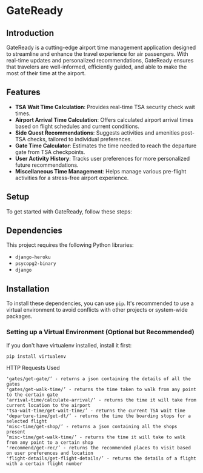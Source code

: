 # GateReady

## Introduction
GateReady is a cutting-edge airport time management application designed to streamline and enhance the travel experience for air passengers. With real-time updates and personalized recommendations, GateReady ensures that travelers are well-informed, efficiently guided, and able to make the most of their time at the airport.

## Features
- **TSA Wait Time Calculation**: Provides real-time TSA security check wait times.
- **Airport Arrival Time Calculation**: Offers calculated airport arrival times based on flight schedules and current conditions.
- **Side Quest Recommendations**: Suggests activities and amenities post-TSA checks, tailored to individual preferences.
- **Gate Time Calculator**: Estimates the time needed to reach the departure gate from TSA checkpoints.
- **User Activity History**: Tracks user preferences for more personalized future recommendations.
- **Miscellaneous Time Management**: Helps manage various pre-flight activities for a stress-free airport experience.

## Setup
To get started with GateReady, follow these steps:

## Dependencies

This project requires the following Python libraries:

- `django-heroku`
- `psycopg2-binary`
- `django`

## Installation

To install these dependencies, you can use `pip`. It's recommended to use a virtual environment to avoid conflicts with other projects or system-wide packages.

### Setting up a Virtual Environment (Optional but Recommended)

If you don't have virtualenv installed, install it first:

```bash
pip install virtualenv
```
HTTP Requests Used
```
'gates/get-gate/’ - returns a json containing the details of all the gates
'gates/get-walk-time/’ - returns the time taken to walk from any point to the certain gate
'arrival-time/calculate-arrival/’ - returns the time it will take from current location to the airport
'tsa-wait-time/get-wait-time/’ - returns the current TSA wait time
'departure-time/get-dt/’ - returns the time the boarding stops for a selected flight
'misc-time/get-shop/’ - returns a json containing all the shops present
‘misc-time/get-walk-time/’ - returns the time it will take to walk from any point to a certain shop
'recommend/get-rec/’ - returns the recommended places to visit based on user preferences and location
'flight-details/get-flight-details/’ - returns the details of a flight with a certain flight number
```
